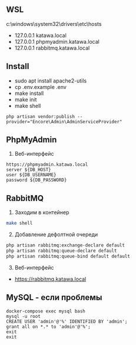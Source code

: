 ## WSL
c:\windows\system32\drivers\etc\hosts
- 127.0.0.1 katawa.local
- 127.0.0.1 phpmyadmin.katawa.local
- 127.0.0.1 rabbitmq.katawa.local

## Install
- sudo apt install apache2-utils
- cp .env.example .env
- make install
- make init
- make shell
```shell
php artisan vendor:publish --provider="Encore\Admin\AdminServiceProvider"
```

## PhpMyAdmin
1. Веб-интерфейс
```
https://phpmyadmin.katawa.local
server ${DB_HOST}
user ${DB_USERNAME}
password ${DB_PASSWORD}
```
## RabbitMQ
1. Заходим в контейнер
```bash
make shell
```

2. Добавление дефолтной очереди
```bash
php artisan rabbitmq:exchange-declare default
php artisan rabbitmq:queue-declare default
php artisan rabbitmq:queue-bind default default
```

3. Веб-интерфейс
- https://rabbitmq.katawa.local


## MySQL - если проблемы
```shell
docker-compose exec mysql bash
mysql -u root
CREATE USER 'admin'@'%' IDENTIFIED BY 'admin';
grant all on *.* to 'admin'@'%';
exit
exit
```
